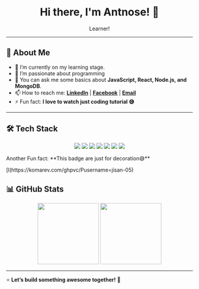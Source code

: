 <h1 align="center">Hi there, I'm Antnose! 👋</h1>

<p align="center">
  Learner!
</p>

---

## 🌟 About Me  
- 🔭 I’m currently on my learning stage.
- 🌱 I’m passionate about programming  
- 💬 You can ask me some basics about **JavaScript, React, Node.js, and MongoDB**.  
- 📫 How to reach me: **[LinkedIn](https://www.linkedin.com/in/antnose/)** | **[Facebook](https://www.facebook.com/antnose2.0/)** | **[Email](antnose28@gmail.com)**  
- ⚡ Fun fact: **I love to watch just coding tutorial 😅**  

---

## 🛠 Tech Stack  
<p align="center">
  <img src="https://img.shields.io/badge/HTML5-%23E34F26.svg?style=for-the-badge&logo=html5&logoColor=white" />
  <img src="https://img.shields.io/badge/CSS3-%231572B6.svg?style=for-the-badge&logo=css3&logoColor=white" />
  <img src="https://img.shields.io/badge/JavaScript-%23F7DF1E.svg?style=for-the-badge&logo=javascript&logoColor=black" />
  <img src="https://img.shields.io/badge/React-%2361DAFB.svg?style=for-the-badge&logo=react&logoColor=black" />
  <img src="https://img.shields.io/badge/Node.js-%23339933.svg?style=for-the-badge&logo=node.js&logoColor=white" />
  <img src="https://img.shields.io/badge/Express.js-%23000000.svg?style=for-the-badge&logo=express&logoColor=white" />
  <img src="https://img.shields.io/badge/MongoDB-%2347A248.svg?style=for-the-badge&logo=mongodb&logoColor=white" />
  <p>Another Fun fact: **This badge are just for decoration😅**</p>
</p>
[l(https://komarev.com/ghpvc/Pusername=jisan-05)

## 📊 GitHub Stats  
<p align="center">
  <img src="https://github-readme-stats.vercel.app/api?username=antnose&show_icons=true&theme=radical" height="165">
  <img src="https://github-readme-streak-stats.herokuapp.com/?user=antnose&theme=radical" height="165">
</p>

---

⭐ **Let’s build something awesome together!** 🚀  
